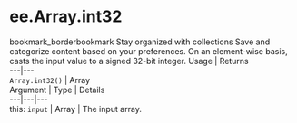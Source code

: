  
#  ee.Array.int32
bookmark_borderbookmark Stay organized with collections  Save and categorize content based on your preferences.
On an element-wise basis, casts the input value to a signed 32-bit integer.
Usage | Returns  
---|---  
`Array.int32()` | Array  
Argument | Type | Details  
---|---|---  
this: `input` | Array | The input array.  
